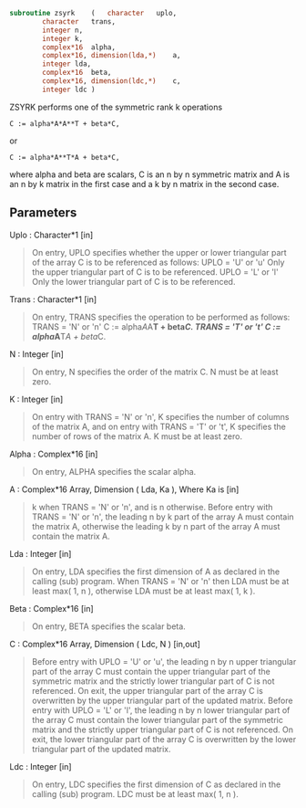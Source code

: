 ```fortran
subroutine zsyrk	(	character	uplo,
		character	trans,
		integer	n,
		integer	k,
		complex*16	alpha,
		complex*16, dimension(lda,*)	a,
		integer	lda,
		complex*16	beta,
		complex*16, dimension(ldc,*)	c,
		integer	ldc )
```

 ZSYRK  performs one of the symmetric rank k operations

    C := alpha*A*A**T + beta*C,

 or

    C := alpha*A**T*A + beta*C,

 where  alpha and beta  are scalars,  C is an  n by n symmetric matrix
 and  A  is an  n by k  matrix in the first case and a  k by n  matrix
 in the second case.

## Parameters
Uplo : Character*1 [in]
> On  entry,   UPLO  specifies  whether  the  upper  or  lower
> triangular  part  of the  array  C  is to be  referenced  as
> follows:
> UPLO = 'U' or 'u'   Only the  upper triangular part of  C
> is to be referenced.
> UPLO = 'L' or 'l'   Only the  lower triangular part of  C
> is to be referenced.

Trans : Character*1 [in]
> On entry,  TRANS  specifies the operation to be performed as
> follows:
> TRANS = 'N' or 'n'   C := alpha*A*A**T + beta*C.
> TRANS = 'T' or 't'   C := alpha*A**T*A + beta*C.

N : Integer [in]
> On entry,  N specifies the order of the matrix C.  N must be
> at least zero.

K : Integer [in]
> On entry with  TRANS = 'N' or 'n',  K  specifies  the number
> of  columns   of  the   matrix   A,   and  on   entry   with
> TRANS = 'T' or 't',  K  specifies  the number of rows of the
> matrix A.  K must be at least zero.

Alpha : Complex*16 [in]
> On entry, ALPHA specifies the scalar alpha.

A : Complex*16 Array, Dimension ( Lda, Ka ), Where Ka is [in]
> k  when  TRANS = 'N' or 'n',  and is  n  otherwise.
> Before entry with  TRANS = 'N' or 'n',  the  leading  n by k
> part of the array  A  must contain the matrix  A,  otherwise
> the leading  k by n  part of the array  A  must contain  the
> matrix A.

Lda : Integer [in]
> On entry, LDA specifies the first dimension of A as declared
> in  the  calling  (sub)  program.   When  TRANS = 'N' or 'n'
> then  LDA must be at least  max( 1, n ), otherwise  LDA must
> be at least  max( 1, k ).

Beta : Complex*16 [in]
> On entry, BETA specifies the scalar beta.

C : Complex*16 Array, Dimension ( Ldc, N ) [in,out]
> Before entry  with  UPLO = 'U' or 'u',  the leading  n by n
> upper triangular part of the array C must contain the upper
> triangular part  of the  symmetric matrix  and the strictly
> lower triangular part of C is not referenced.  On exit, the
> upper triangular part of the array  C is overwritten by the
> upper triangular part of the updated matrix.
> Before entry  with  UPLO = 'L' or 'l',  the leading  n by n
> lower triangular part of the array C must contain the lower
> triangular part  of the  symmetric matrix  and the strictly
> upper triangular part of C is not referenced.  On exit, the
> lower triangular part of the array  C is overwritten by the
> lower triangular part of the updated matrix.

Ldc : Integer [in]
> On entry, LDC specifies the first dimension of C as declared
> in  the  calling  (sub)  program.   LDC  must  be  at  least
> max( 1, n ).


